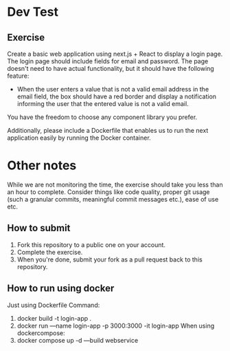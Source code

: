 # Dev Test

## Exercise

Create a basic web application using next.js + React to display a login page. The login page should include fields for email and password. The page doesn't need to have actual functionality, but it should have the following feature:

- When the user enters a value that is not a valid email address in the email field, the box should have a red border and display a notification informing the user that the entered value is not a valid email.

You have the freedom to choose any component library you prefer.

Additionally, please include a Dockerfile that enables us to run the next application easily by running the Docker container.

# Other notes

While we are not monitoring the time, the exercise should take you less than an hour to complete. Consider things like code quality, proper git usage (such a granular commits, meaningful commit messages etc.), ease of use etc.

## How to submit

1. Fork this repository to a public one on your account.
2. Complete the exercise.
3. When you're done, submit your fork as a pull request back to this repository.

## How to run using docker

Just using Dockerfile Command:
1. docker build -t login-app .
2. docker run —name login-app -p 3000:3000 -it login-app
When using dockercompose:
1. docker compose up -d —build webservice